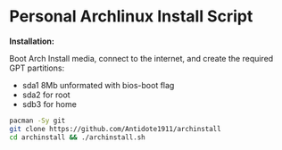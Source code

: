 # Personal Archlinux Install Script  

**Installation:**  

Boot Arch Install media, connect to the internet, and create the required GPT partitions:
- sda1 8Mb unformated with bios-boot flag
- sda2 for root
- sdb3 for home

```bash
pacman -Sy git  
git clone https://github.com/Antidote1911/archinstall
cd archinstall && ./archinstall.sh
```
